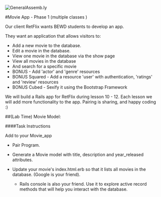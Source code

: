 ![GeneralAssemb.ly](http://studio.generalassemb.ly/GA_Slide_Assets/Exercise_icon_md.png)

#Movie App - Phase 1 (multiple classes )

Our client RetFlix wants BEWD students to develop an app.

They want an application that allows visitors to:

*	Add a new movie to the database.
*	Edit a movie in the database.
* View one movie in the database via the show page
* View all movies in the database
*	And search for a specific movie
*	BONUS - Add 'actor' and 'genre' resources
* BONUS Squared - Add a resource 'user' with authentication, 'ratings' and 'review' resources
* BONUS Cubed - Sexify it using the Bootstrap Framework

We will build a Rails app for RetFlix during lesson 10 - 12. Each lesson we will add more functionality to the app.
Pairing is sharing, and happy coding :)

##(Lab Time) Movie Model:

####Task Instructions

Add to your Movie_app

*	Pair Program.

*	Generate a Movie model with title, description and year_released attributes.

*	Update your movie's index.html.erb so that it lists all movies in the database. (Google is your friend).

	*	Rails console is also your friend. Use it to explore active record methods that will help you interact with the database.
